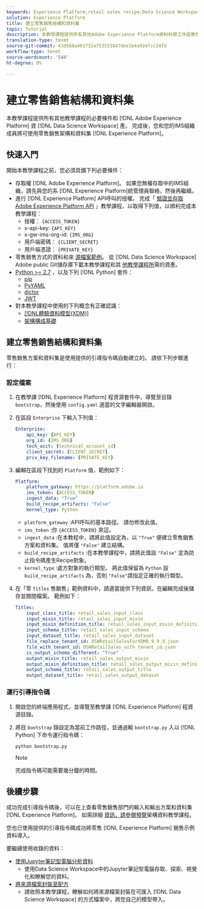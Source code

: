 ```yaml
---
keywords: Experience Platform;retail sales recipe;Data Science Workspace;popular topics;recipes
solution: Experience Platform
title: 建立零售銷售結構和資料集
topic: Tutorial
description: 本教學課程提供所有其他Adobe Experience Platform資料科學工作區教學課程的必要條件和必要資產。 完成後，您和您的IMS組織Experience Platform成員將可使用零售銷售架構和資料集。
translation-type: tm+mt
source-git-commit: 43d568a401732a753553847dee1b4a924fcc24fd
workflow-type: tm+mt
source-wordcount: '544'
ht-degree: 0%

---
```



# 建立零售銷售結構和資料集

本教學課程提供所有其他教學課程的必要條件和 [!DNL Adobe Experience Platform] 資 [!DNL Data Science Workspace] 產。 完成後，您和您的IMS組織成員將可使用零售銷售架構和資料集 [!DNL Experience Platform]。

## 快速入門

開始本教學課程之前，您必須具備下列必要條件：
- 存取權 [!DNL Adobe Experience Platform]。 如果您無權存取中的IMS組織，請先與您的系 [!DNL Experience Platform]統管理員聯絡，然後再繼續。
- 進行 [!DNL Experience Platform] API呼叫的授權。 完成「 [驗證並存取Adobe Experience Platform API](../../tutorials/authentication.md) 」教學課程，以取得下列值，以順利完成本教學課程：
   - 授權： `{ACCESS_TOKEN}`
   - x-api-key: `{API_KEY}`
   - x-gw-ims-org-id: `{IMS_ORG}`
   - 用戶端密碼： `{CLIENT_SECRET}`
   - 用戶端憑證： `{PRIVATE_KEY}`
- 零售銷售方式的資料和來 [源檔案範例](../pre-built-recipes/retail-sales.md)。 從 [!DNL Data Science Workspace] Adobe public Git儲存庫下載本教學課程和其 [他教學課程所](https://github.com/adobe/experience-platform-dsw-reference/)需的資產。
- [Python >= 2.7](https://www.python.org/downloads/) ，以及下列 [!DNL Python] 套件：
   - [pip](https://pypi.org/project/pip/)
   - [PyYAML](https://pyyaml.org/)
   - [dictor](https://pypi.org/project/dictor/)
   - [JWT](https://pypi.org/project/jwt/)
- 對本教學課程中使用的下列概念有正確認識：
   - [[!DNL體驗資料模型(XDM)]](../../xdm/home.md)
   - [架構構成基礎](../../xdm/schema/field-dictionary.md)

## 建立零售銷售結構和資料集

零售銷售方案和資料集是使用提供的引導指令碼自動建立的。 請依下列步驟進行：

### 設定檔案

1. 在教學課 [!DNL Experience Platform] 程資源套件中，導覽至目錄 `bootstrap`，然後使用 `config.yaml` 適當的文字編輯器開啟。
2. 在區段 `Enterprise` 下輸入下列值：

   ```yaml
   Enterprise:
       api_key: {API_KEY}
       org_id: {IMS_ORG}
       tech_acct: {technical_account_id}
       client_secret: {CLIENT_SECRET}
       priv_key_filename: {PRIVATE_KEY}
   ```

3. 編輯在區段下找到的 `Platform` 值，範例如下：

   ```yaml
   Platform:
       platform_gateway: https://platform.adobe.io
       ims_token: {ACCESS_TOKEN}
       ingest_data: "True"
       build_recipe_artifacts: "False"
       kernel_type: Python
   ```

   - `platform_gateway` :API呼叫的基本路徑。 請勿修改此值。
   - `ims_token` :你 `{ACCESS_TOKEN}` 來這。
   - `ingest_data` :在本教程中，請將此值設定為，以 `"True"` 便建立零售銷售方案和資料集。 值將僅 `"False"` 建立結構。
   - `build_recipe_artifacts` :在本教學課程中，請將此值設 `"False"` 定為防止指令碼產生Recipe對象。
   - `kernel_type` :處方對象的執行類型。 將此值保留為 `Python` 設 `build_recipe_artifacts` 為，否則 `"False"`請指定正確的執行類型。

4. 在「零 `Titles` 售銷售」範例資料中，請適當提供下列資訊，在編輯完成後儲存並關閉檔案。 範例如下：

   ```yaml
   Titles:
       input_class_title: retail_sales_input_class
       input_mixin_title: retail_sales_input_mixin
       input_mixin_definition_title: retail_sales_input_mixin_definition
       input_schema_title: retail_sales_input_schema
       input_dataset_title: retail_sales_input_dataset
       file_replace_tenant_id: DSWRetailSalesForXDM0.9.9.9.json
       file_with_tenant_id: DSWRetailSales_with_tenant_id.json
       is_output_schema_different: "True"
       output_mixin_title: retail_sales_output_mixin
       output_mixin_definition_title: retail_sales_output_mixin_definition
       output_schema_title: retail_sales_output_title
       output_dataset_title: retail_sales_output_dataset
   ```

### 運行引導指令碼

1. 開啟您的終端應用程式，並導覽至教學課 [!DNL Experience Platform] 程資源目錄。
2. 將目 `bootstrap` 錄設定為當前工作路徑，並通過輸 `bootstrap.py` 入以 [!DNL Python] 下命令運行指令碼：

   ```bash
   python bootstrap.py
   ```

   >[!NOTE]
   >
   >完成指令碼可能需要幾分鐘的時間。

## 後續步驟

成功完成引導指令碼後，可以在上查看零售銷售部門的輸入和輸出方案和資料集 [!DNL Experience Platform]。 如需詳細 [資訊，請參閱預覽](./preview-schema-data.md)架構資料教學課程。

您也已使用提供的引導指令碼成功將零售 [!DNL Experience Platform] 銷售示例資料導入。

要繼續使用收錄的資料：
- [使用Jupyter筆記型電腦分析資料](../jupyterlab/analyze-your-data.md)
   - 使用Data Science Workspace中的Jupyter筆記型電腦存取、探索、視覺化和瞭解您的資料。
- [將來源檔案封裝至配方](./package-source-files-recipe.md)
   - 請依照本教學課程，瞭解如何將來源檔案封裝在可匯入 [!DNL Data Science Workspace] 的方式檔案中，將您自己的模型帶入。